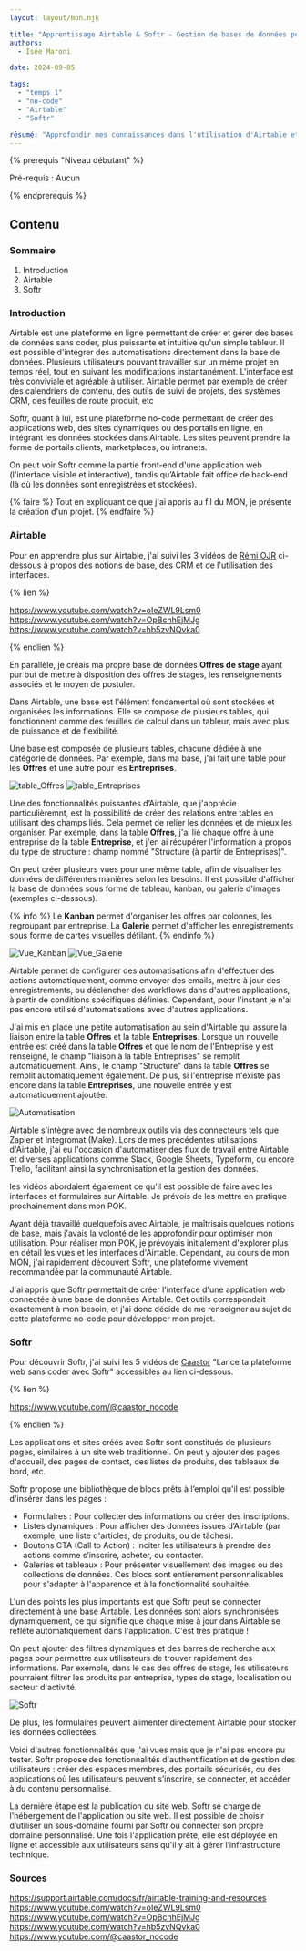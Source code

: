 ```yaml
---
layout: layout/mon.njk

title: "Apprentissage Airtable & Softr - Gestion de bases de données pour une application web"
authors:
  - Isée Maroni

date: 2024-09-05

tags: 
  - "temps 1"
  - "no-code"
  - "Airtable"
  - "Softr"

résumé: "Approfondir mes connaissances dans l'utilisation d'Airtable et découvrir Softr, en vue de faire une application web liée à la base de donnée (POK 1)."
---
```


{% prerequis "Niveau débutant" %}

Pré-requis : Aucun

{% endprerequis %}

## Contenu

### Sommaire
1. Introduction
2. Airtable
3. Softr


### Introduction

Airtable est une plateforme en ligne permettant de créer et gérer des bases de données sans coder, plus puissante et intuitive qu'un simple tableur. Il est possible d'intégrer des automatisations directement dans la base de données. Plusieurs utilisateurs pouvant travailler sur un même projet en temps réel, tout en suivant les modifications instantanément. L'interface est très conviviale et agréable à utiliser. Airtable permet par exemple de créer des calendriers de contenu, des outils de suivi de projets, des systèmes CRM, des feuilles de route produit, etc

Softr, quant à lui, est une plateforme no-code permettant de créer des applications web, des sites dynamiques ou des portails en ligne, en intégrant les données stockées dans Airtable. Les sites peuvent prendre la forme de portails clients, marketplaces, ou intranets.

On peut voir Softr comme la partie front-end d'une application web (l'interface visible et interactive), tandis qu’Airtable fait office de back-end (là où les données sont enregistrées et stockées).

{% faire %}
Tout en expliquant ce que j'ai appris au fil du MON, je présente la création d'un projet.
{% endfaire %}


### Airtable

Pour en apprendre plus sur Airtable, j'ai suivi les 3 vidéos de [Rémi OJR](https://www.youtube.com/@remiojr) ci-dessous à propos des notions de base, des CRM et de l'utilisation des interfaces.

{% lien %}

https://www.youtube.com/watch?v=oIeZWL9Lsm0
https://www.youtube.com/watch?v=OpBcnhEjMJg
https://www.youtube.com/watch?v=hb5zvNQvka0

{% endlien %}

En parallèle, je créais ma propre base de données **Offres de stage** ayant pur but de mettre à disposition des offres de stages, les renseignements associés et le moyen de postuler.

Dans Airtable, une base est l'élément fondamental où sont stockées et organisées les informations. Elle se compose de plusieurs tables, qui fonctionnent comme des feuilles de calcul dans un tableur, mais avec plus de puissance et de flexibilité.

Une base est composée de plusieurs tables, chacune dédiée à une catégorie de données. 
Par exemple, dans ma base, j'ai fait une table pour les **Offres** et une autre pour les **Entreprises**.

![table_Offres](./Airtable_tableOffres.png)
![table_Entreprises](./Airtable_tableEntreprises.png)

Une des fonctionnalités puissantes d’Airtable, que j'apprécie particulièremnt, est la possibilité de créer des relations entre tables en utilisant des champs liés. Cela permet de relier les données et de mieux les organiser. Par exemple, dans la table **Offres**, j'ai lié chaque offre à une entreprise de la table **Entreprise**, et j'en ai récupérer l'information à propos du type de structure : champ nommé "Structure (à partir de Entreprises)".

On peut créer plusieurs vues pour une même table, afin de visualiser les données de différentes manières selon les besoins. Il est possible d'afficher la base de données sous forme de tableau, kanban, ou galerie d'images (exemples ci-dessous).


{% info %}
Le **Kanban** permet d'organiser les offres par colonnes, les regroupant par entreprise.
La **Galerie** permet d'afficher les enregistrements sous forme de cartes visuelles défilant.
{% endinfo %}


![Vue_Kanban](./Airtable_VueKanban.png)
![Vue_Galerie](./Airtable_VueGalerie.png)

Airtable permet de configurer des automatisations afin d'effectuer des actions automatiquement, comme envoyer des emails, mettre à jour des enregistrements, ou déclencher des workflows dans d'autres applications, à partir de conditions spécifiques définies. Cependant, pour l'instant je n'ai pas encore utilisé d'automatisations avec d'autres applications.

J'ai mis en place une petite automatisation au sein d'Airtable qui assure la liaison entre la table **Offres** et la table **Entreprises**. Lorsque un nouvelle entrée est créé dans la table **Offres** et que le nom de l'Entreprise y est renseigné, le champ "liaison à la table Entreprises" se remplit automatiquement. Ainsi, le champ "Structure" dans la table **Offres** se remplit automatiquement également. De plus, si l'entreprise n'existe pas encore dans la table **Entreprises**, une nouvelle entrée y est automatiquement ajoutée. 

![Automatisation](./Airtable_Automatisation.png)

Airtable s'intègre avec de nombreux outils via des connecteurs tels que Zapier et Integromat (Make). Lors de mes précédentes utilisations d'Airtable, j'ai eu l'occasion d'automatiser des flux de travail entre Airtable et diverses applications comme Slack, Google Sheets, Typeform, ou encore Trello, facilitant ainsi la synchronisation et la gestion des données.

les vidéos abordaient également ce qu'il est possible de faire avec les interfaces et formulaires sur Airtable. Je prévois de les mettre en pratique prochainement dans mon POK.


Ayant déjà travaillé quelquefois avec Airtable, je maîtrisais quelques notions de base, mais j'avais la volonté de les approfondir pour optimiser mon utilisation. Pour réaliser mon POK, je prévoyais initialement d'explorer plus en détail les vues et les interfaces d'Airtable. Cependant, au cours de mon MON, j'ai rapidement découvert Softr, une plateforme vivement recommandée par la communauté Airtable. 

J'ai appris que Softr permettait de créer l'interface d'une application web connectée à une base de données Airtable. Cet outils correspondait exactement à mon besoin, et j'ai donc décidé de me renseigner au sujet de cette plateforme no-code pour développer mon projet.


### Softr

Pour découvrir Softr, j'ai suivi les 5 vidéos de [Caastor](https://www.youtube.com/@caastor_nocode) "Lance ta plateforme web sans coder avec Softr" accessibles au lien ci-dessous.

{% lien %}

https://www.youtube.com/@caastor_nocode

{% endlien %}


Les applications et sites créés avec Softr sont constitués de plusieurs pages, similaires à un site web traditionnel. On peut y ajouter des pages d'accueil, des pages de contact, des listes de produits, des tableaux de bord, etc.

Softr propose une bibliothèque de blocs prêts à l’emploi qu'il est possible d'insérer dans les pages :

- Formulaires : Pour collecter des informations ou créer des inscriptions.
- Listes dynamiques : Pour afficher des données issues d’Airtable (par exemple, une liste d'articles, de produits, ou de tâches).
- Boutons CTA (Call to Action) : Inciter les utilisateurs à prendre des actions comme s’inscrire, acheter, ou contacter.
- Galeries et tableaux : Pour présenter visuellement des images ou des collections de données.
Ces blocs sont entièrement personnalisables pour s'adapter à l'apparence et à la fonctionnalité souhaitée.

L'un des points les plus importants est que Softr peut se connecter directement à une base Airtable. Les données sont alors synchronisées dynamiquement, ce qui signifie que chaque mise à jour dans Airtable se reflète automatiquement dans l'application. C'est très pratique !

On peut ajouter des filtres dynamiques et des barres de recherche aux pages pour permettre aux utilisateurs de trouver rapidement des informations. Par exemple, dans le cas des offres de stage, les utilisateurs pourraient filtrer les produits par entreprise, types de stage, localisation ou secteur d'activité. 

![Softr](./Softr_InterfaceList.png)


De plus, les formulaires peuvent alimenter directement Airtable pour stocker les données collectées.

Voici d'autres fonctionnalités que j'ai vues mais que je n'ai pas encore pu tester.
Softr propose des fonctionnalités d'authentification et de gestion des utilisateurs : créer des espaces membres, des portails sécurisés, ou des applications où les utilisateurs peuvent s’inscrire, se connecter, et accéder à du contenu personnalisé. 

La dernière étape est la publication du site web. Softr se charge de l'hébergement de l'application ou site web. Il est possible de choisir d’utiliser un sous-domaine fourni par Softr ou connecter son propre domaine personnalisé. Une fois l'application prête, elle est déployée en ligne et accessible aux utilisateurs sans qu'il y ait à gérer l’infrastructure technique.



### Sources
https://support.airtable.com/docs/fr/airtable-training-and-resources
https://www.youtube.com/watch?v=oIeZWL9Lsm0
https://www.youtube.com/watch?v=OpBcnhEjMJg
https://www.youtube.com/watch?v=hb5zvNQvka0
https://www.youtube.com/@caastor_nocode
